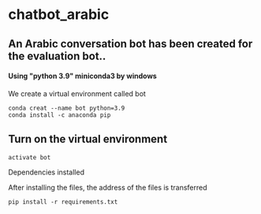# chatbot_arabic

## An Arabic conversation bot has been created for the evaluation bot..
#### Using "python 3.9" miniconda3 by windows

We create a virtual environment called bot
```
conda creat --name bot python=3.9
conda install -c anaconda pip 
```
## Turn on the virtual environment

``` activate bot ```

Dependencies installed 

 After installing the files, the address of the files is transferred

``` pip install -r requirements.txt ```

